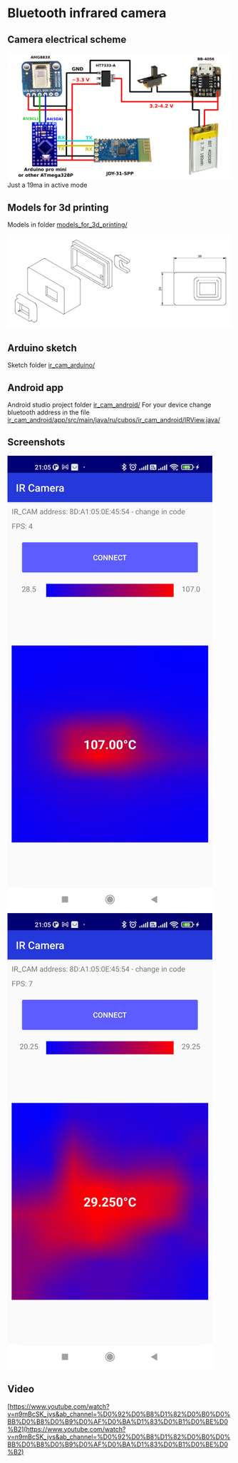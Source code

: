 # Bluetooth infrared camera

## Camera electrical scheme
<img alt="Camera electrical scheme" src="docs/ir_cam_scheme.png">
Just a 19ma in active mode

## Models for 3d printing
Models in folder [models_for_3d_printing/](models_for_3d_printing/)

<img alt="Camera models scheme" src="docs/scheme.png">

## Arduino sketch
Sketch folder [ir_cam_arduino/](ir_cam_arduino/)

## Android app
Android studio project folder [ir_cam_android/](ir_cam_android/)
For your device change bluetooth address in the file [ir_cam_android/app/src/main/java/ru/cubos/ir_cam_android/IRView.java/](ir_cam_android/app/src/main/java/ru/cubos/ir_cam_android/IRView.java/) 

## Screenshots
<img alt="ir camera android app" src="docs/android_app_1.jpg" max-width="250">
<img alt="ir camera android app" src="docs/android_app_2.jpg" max-width="250">

## Video
[https://www.youtube.com/watch?v=n9mBcSK_jvs&ab_channel=%D0%92%D0%B8%D1%82%D0%B0%D0%BB%D0%B8%D0%B9%D0%AF%D0%BA%D1%83%D0%B1%D0%BE%D0%B2](https://www.youtube.com/watch?v=n9mBcSK_jvs&ab_channel=%D0%92%D0%B8%D1%82%D0%B0%D0%BB%D0%B8%D0%B9%D0%AF%D0%BA%D1%83%D0%B1%D0%BE%D0%B2)


